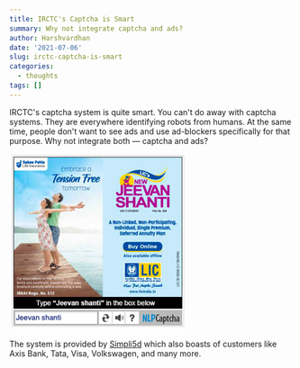 ```yaml
---
title: IRCTC's Captcha is Smart
summary: Why not integrate captcha and ads?
author: Harshvardhan
date: '2021-07-06'
slug: irctc-captcha-is-smart
categories:
  - thoughts
tags: []
---
```


IRCTC's captcha system is quite smart. You can't do away with captcha systems. They are everywhere identifying robots from humans. At the same time, people don't want to see ads and use ad-blockers specifically for that purpose. Why not integrate both — captcha and ads?

![irctc captcha](images/irctc.png)

The system is provided by [Simpli5d](https://nlpcaptcha.in/en/index.html) which also boasts of customers like Axis Bank, Tata, Visa, Volkswagen, and many more.
